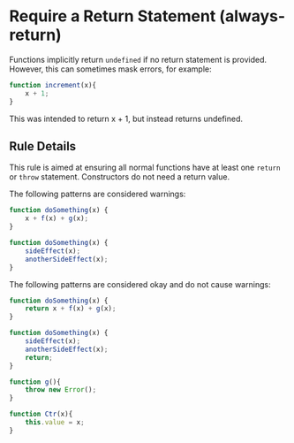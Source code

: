 # Require a Return Statement (always-return)

Functions implicitly return `undefined` if no return statement is provided. However, this can sometimes mask errors, for example:

```js
function increment(x){
    x + 1;
}
```

This was intended to return x + 1, but instead returns undefined.

## Rule Details

This rule is aimed at ensuring all normal functions have at least one `return` or `throw` statement. Constructors do not need a return value.

The following patterns are considered warnings:

```js
function doSomething(x) {
    x + f(x) + g(x);
}

function doSomething(x) {
    sideEffect(x);
    anotherSideEffect(x);
}
```

The following patterns are considered okay and do not cause warnings:

```js
function doSomething(x) {
    return x + f(x) + g(x);
}

function doSomething(x) {
    sideEffect(x);
    anotherSideEffect(x);
    return;
}

function g(){
	throw new Error();
}

function Ctr(x){
	this.value = x;
}
```
